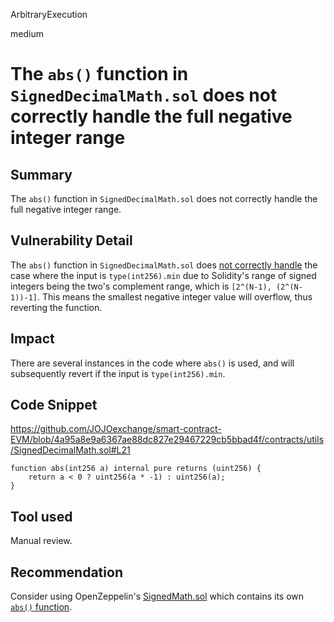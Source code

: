 ArbitraryExecution

medium

# The `abs()` function in `SignedDecimalMath.sol` does not correctly handle the full negative integer range

## Summary

The `abs()` function in `SignedDecimalMath.sol` does not correctly handle the full negative integer range.

## Vulnerability Detail

The `abs()` function in `SignedDecimalMath.sol` does [not correctly handle](https://github.com/JOJOexchange/smart-contract-EVM/blob/4a95a8e9a6367ae88dc827e29467229cb5bbad4f/contracts/utils/SignedDecimalMath.sol#L21) the case where the input is `type(int256).min` due to Solidity's range of signed integers being the two's complement range, which is `[2^(N-1), (2^(N-1))-1]`. This means the smallest negative integer value will overflow, thus reverting the function.

## Impact

There are several instances in the code where `abs()` is used, and will subsequently revert if the input is `type(int256).min`.

## Code Snippet

https://github.com/JOJOexchange/smart-contract-EVM/blob/4a95a8e9a6367ae88dc827e29467229cb5bbad4f/contracts/utils/SignedDecimalMath.sol#L21

```solidity
function abs(int256 a) internal pure returns (uint256) {
    return a < 0 ? uint256(a * -1) : uint256(a);
}
```

## Tool used

Manual review.

## Recommendation

Consider using OpenZeppelin's [SignedMath.sol](https://github.com/OpenZeppelin/openzeppelin-contracts/blob/release-v4.8/contracts/utils/math/SignedMath.sol) which contains its own [`abs()` function](https://github.com/OpenZeppelin/openzeppelin-contracts/blob/release-v4.8/contracts/utils/math/SignedMath.sol#L37).
